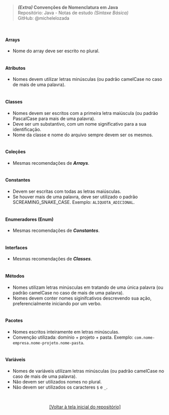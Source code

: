 > ***(Extra)* Convenções de Nomenclatura em Java**  
> Repositório: Java - Notas de estudo *(Sintaxe Básica)*       
> GitHub: @michelelozada
&nbsp;
     
&nbsp;    
#### Arrays
 - Nome do array deve ser escrito no plural.  
&nbsp;
&nbsp; 
#### Atributos
 - Nomes devem utilizar letras minúsculas (ou padrão camelCase no caso de mais de uma palavra).       
&nbsp;
&nbsp; 
#### Classes
 - Nomes devem ser escritos com a primeira letra maiúscula (ou padrão PascalCase para mais de uma palavra).    
 - Deve ser um substantivo, com um nome significativo para a sua identificação.      
 - Nome da classe e nome do arquivo sempre devem ser os mesmos.  
&nbsp;
&nbsp;  
#### Coleções
 - Mesmas recomendações de ***Arrays***.  
&nbsp;
&nbsp;  
#### Constantes
 - Devem ser escritas com todas as letras maiúsculas.    
 - Se houver mais de uma palavra, deve ser utilizado o padrão SCREAMING_SNAKE_CASE. Exemplo: `ALIQUOTA_ADICIONAL`.  
&nbsp;
&nbsp;  
#### Enumeradores (Enum)
 - Mesmas recomendações de ***Constantes***.  
&nbsp;
&nbsp;  
#### Interfaces
 - Mesmas recomendações de ***Classes***.    
&nbsp;
&nbsp;    
#### Métodos
 - Nomes utilizam letras minúsculas em tratando de uma única palavra (ou padrão camelCase no caso de mais de uma palavra).          
 - Nomes devem conter nomes siginifcativos descrevendo sua ação, preferencialmente iniciando por um verbo.    
&nbsp;
&nbsp;  
#### Pacotes
 - Nomes escritos inteiramente em letras minúsculas.        
 - Convenção utilizada: domínio + projeto + pasta. Exemplo: `com.nome-empresa.nome-projeto.nome-pasta`.      
&nbsp;
&nbsp;    
#### Variáveis
 - Nomes de variáveis utilizam letras minúsculas (ou padrão camelCase no caso de mais de uma palavra).        
 - Não devem ser utilizados nomes no plural.     
 - Não devem ser utilizados os caracteres `$` e `_`.  

&nbsp;

<div align="center">
<a href="https://github.com/michelelozada/Java-Study-Notes">[Voltar à tela inicial do repositório]</a>
</div>